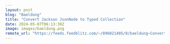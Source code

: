 ```yaml
---
layout: post
blog: "Baeldung"
title: "Convert Jackson JsonNode to Typed Collection"
date: 2024-05-07T06:13:38Z
image: images/baeldung.png
remote_url: "https://feeds.feedblitz.com/~/896021405/0/baeldung~Convert-Jackson-JsonNode-to-Typed-Collection"
---
```

